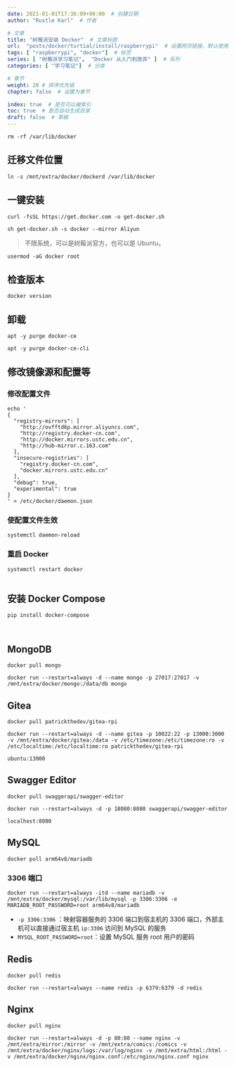 ```yaml
---
date: 2021-01-01T17:36:09+08:00  # 创建日期
author: "Rustle Karl"  # 作者

# 文章
title: "树莓派安装 Docker"  # 文章标题
url:  "posts/docker/turtial/install/raspberrypi"  # 设置网页链接，默认使用文件名
tags: [ "raspberrypi", "docker"]  # 标签
series: [ "树莓派学习笔记",  "Docker 从入门到放弃" ]  # 系列
categories: [ "学习笔记"]  # 分类

# 章节
weight: 20 # 排序优先级
chapter: false  # 设置为章节

index: true  # 是否可以被索引
toc: true  # 是否自动生成目录
draft: false  # 草稿
---
```


```shell
rm -rf /var/lib/docker
```

## 迁移文件位置

```shell
ln -s /mnt/extra/docker/dockerd /var/lib/docker
```

## 一键安装

```shell
curl -fsSL https://get.docker.com -o get-docker.sh
```

```shell
sh get-docker.sh -s docker --mirror Aliyun
```

> 不限系统，可以是树莓派官方，也可以是 Ubuntu。

```shell
usermod -aG docker root
```

## 检查版本

```shell
docker version
```

## 卸载

```shell
apt -y purge docker-ce
```

```shell
apt -y purge docker-ce-cli
```

## 修改镜像源和配置等

### 修改配置文件

```shell
echo '
{
  "registry-mirrors": [
    "http://ovfftd6p.mirror.aliyuncs.com",
    "http://registry.docker-cn.com",
    "http://docker.mirrors.ustc.edu.cn",
    "http://hub-mirror.c.163.com"
  ],
  "insecure-registries": [
    "registry.docker-cn.com",
    "docker.mirrors.ustc.edu.cn"
  ],
  "debug": true,
  "experimental": true
}
' > /etc/docker/daemon.json
```

### 使配置文件生效

```shell
systemctl daemon-reload
```

### 重启 Docker

```shell
systemctl restart docker
```

```shell

```


## 安装 Docker Compose

```shell
pip install docker-compose
```

```shell

```

```shell

```

## MongoDB

```shell
docker pull mongo
```

```shell
docker run --restart=always -d --name mongo -p 27017:27017 -v /mnt/extra/docker/mongo:/data/db mongo
```

## Gitea

```shell
docker pull patrickthedev/gitea-rpi
```

```shell
docker run --restart=always -d --name gitea -p 10022:22 -p 13000:3000 -v /mnt/extra/docker/gitea:/data -v /etc/timezone:/etc/timezone:ro -v /etc/localtime:/etc/localtime:ro patrickthedev/gitea-rpi
```

```shell
ubuntu:13000
```

## Swagger Editor

```shell
docker pull swaggerapi/swagger-editor
```

```shell
docker run --restart=always -d -p 18080:8080 swaggerapi/swagger-editor
```

```shell
localhost:8080
```

## MySQL

```shell
docker pull arm64v8/mariadb
```

### 3306 端口

```shell
docker run --restart=always -itd --name mariadb -v /mnt/extra/docker/mysql:/var/lib/mysql -p 3306:3306 -e MARIADB_ROOT_PASSWORD=root arm64v8/mariadb
```

- `-p 3306:3306` ：映射容器服务的 3306 端口到宿主机的 3306 端口，外部主机可以直接通过宿主机 `ip:3306` 访问到 MySQL 的服务
- `MYSQL_ROOT_PASSWORD=root`：设置 MySQL 服务 root 用户的密码

## Redis

```shell
docker pull redis
```

```shell
docker run --restart=always --name redis -p 6379:6379 -d redis
```

## Nginx

```shell
docker pull nginx
```

```shell
docker run --restart=always -d -p 80:80 --name nginx -v /mnt/extra/mirror:/mirror -v /mnt/extra/comics:/comics -v /mnt/extra/docker/nginx/logs:/var/log/nginx -v /mnt/extra/html:/html -v /mnt/extra/docker/nginx/nginx.conf:/etc/nginx/nginx.conf nginx
```